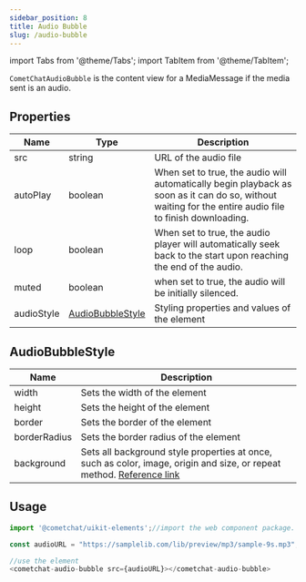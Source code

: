 ```yaml
---
sidebar_position: 8
title: Audio Bubble
slug: /audio-bubble
---
```


import Tabs from '@theme/Tabs';
import TabItem from '@theme/TabItem';

`CometChatAudioBubble` is the content view for a MediaMessage if the media sent is an audio.

## Properties

| Name | Type | Description | 
| ---- | ---- | ---- | 
| src | string | URL of the audio file | 
| autoPlay | boolean | When set to true, the audio will automatically begin playback as soon as it can do so, without waiting for the entire audio file to finish downloading. | 
| loop | boolean | When set to true, the audio player will automatically seek back to the start upon reaching the end of the audio. | 
| muted | boolean | when set to true, the audio will be initially silenced. | 
| audioStyle | [AudioBubbleStyle](./audio-bubble#audiobubblestyle) | Styling properties and values of the element | 


## AudioBubbleStyle

| Name | Description | 
| ---- | ---- | 
| width | Sets the width of the element | 
| height | Sets the height of the element | 
| border | Sets the border of the element | 
| borderRadius | Sets the border radius of the element | 
| background | Sets all background style properties at once, such as color, image, origin and size, or repeat method. [Reference link](https://developer.mozilla.org/en-US/docs/Web/CSS/background) | 


## Usage

<Tabs>
<TabItem value="js" label="Javascript">

```javascript
import '@cometchat/uikit-elements';//import the web component package.

const audioURL = "https://samplelib.com/lib/preview/mp3/sample-9s.mp3";

//use the element
<cometchat-audio-bubble src={audioURL}></cometchat-audio-bubble>
```

</TabItem>
</Tabs>